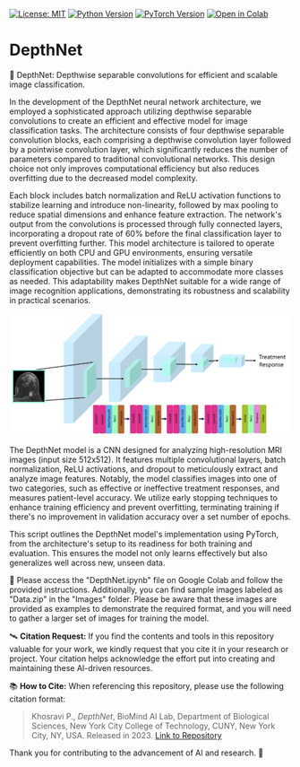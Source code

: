 [![License: MIT](https://img.shields.io/badge/License-MIT-yellow.svg)](https://opensource.org/licenses/MIT)
[![Python Version](https://img.shields.io/badge/python-3.10.12-red.svg)](https://www.python.org/downloads/release/python-31012/)
[![PyTorch Version](https://img.shields.io/badge/PyTorch-1.9.0-green.svg)](https://pytorch.org/get-started/locally/)
[![Open in Colab](https://colab.research.google.com/assets/colab-badge.svg)](https://github.com/PKhosravi-CityTech/DepthNet/blob/main/DepthNet.ipynb)


# DepthNet

:diamond_shape_with_a_dot_inside: DepthNet: Depthwise separable convolutions for efficient and scalable image classification.

In the development of the DepthNet neural network architecture, we employed a sophisticated approach utilizing depthwise separable convolutions to create an efficient and effective model for image classification tasks. The architecture consists of four depthwise separable convolution blocks, each comprising a depthwise convolution layer followed by a pointwise convolution layer, which significantly reduces the number of parameters compared to traditional convolutional networks. This design choice not only improves computational efficiency but also reduces overfitting due to the decreased model complexity.

Each block includes batch normalization and ReLU activation functions to stabilize learning and introduce non-linearity, followed by max pooling to reduce spatial dimensions and enhance feature extraction. The network's output from the convolutions is processed through fully connected layers, incorporating a dropout rate of 60% before the final classification layer to prevent overfitting further. This model architecture is tailored to operate efficiently on both CPU and GPU environments, ensuring versatile deployment capabilities. The model initializes with a simple binary classification objective but can be adapted to accommodate more classes as needed. This adaptability makes DepthNet suitable for a wide range of image recognition applications, demonstrating its robustness and scalability in practical scenarios.

<img src="https://github.com/PKhosravi-CityTech/DepthNet/blob/main/Images/DepthNet.png" width="500" />

The DepthNet model is a CNN designed for analyzing high-resolution MRI images (input size 512x512). It features multiple convolutional layers, batch normalization, ReLU activations, and dropout to meticulously extract and analyze image features. Notably, the model classifies images into one of two categories, such as effective or ineffective treatment responses, and measures patient-level accuracy. We utilize early stopping techniques to enhance training efficiency and prevent overfitting, terminating training if there's no improvement in validation accuracy over a set number of epochs.

This script outlines the DepthNet model's implementation using PyTorch, from the architecture's setup to its readiness for both training and evaluation. This ensures the model not only learns effectively but also generalizes well across new, unseen data.

:diamond_shape_with_a_dot_inside: Please access the "DepthNet.ipynb" file on Google Colab and follow the provided instructions. Additionally, you can find sample images labeled as "Data.zip" in the "Images" folder. Please be aware that these images are provided as examples to demonstrate the required format, and you will need to gather a larger set of images for training the model. 

🛰️ **Citation Request:** If you find the contents and tools in this repository valuable for your work, we kindly request that you cite it in your research or project. Your citation helps acknowledge the effort put into creating and maintaining these AI-driven resources.

📚 **How to Cite:** When referencing this repository, please use the following citation format:

> Khosravi P., *DepthNet*, BioMind AI Lab, Department of Biological Sciences, New York City College of Technology, CUNY, New York City, NY, USA. Released in 2023. [Link to Repository](https://github.com/PKhosravi-CityTech/DepthNet)

Thank you for contributing to the advancement of AI and research. 🤖

